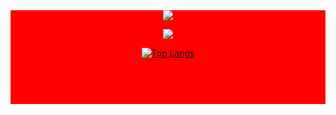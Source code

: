 <div align="center" style="color:red;background-color:red">
 <img src="https://avatars2.githubusercontent.com/u/16360081?s=460&u=65967f70573e15538079f1f88842bbde223a9033&v=4">
 
<p align="center"><img src="https://odds-readme-badge-rainbow.vercel.app/api" /></p>

  [![Top Langs](https://github-readme-stats.vercel.app/api/top-langs/?username=moomdate)]()
 <h4 style="color:red">Surasak Sincharoen</h4>
 <h5>Code every time Bug everywhere</h5>
 
</div>
